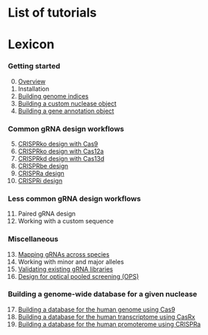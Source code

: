 # List of tutorials


# Lexicon

### Getting started 

0. [Overview]()
1. Installation
2. [Building genome indices](https://github.com/crisprVerse/Tutorials/tree/master/Building_Genome_Indices)
3. [Building a custom nuclease object](https://github.com/crisprVerse/Tutorials/tree/master/Building_Custom_Nuclease)
4. [Building a gene annotation object](https://github.com/crisprVerse/Tutorials/tree/master/Building_Gene_Annotation)

### Common gRNA design workflows

5. [CRISPRko design with Cas9](https://github.com/crisprVerse/Tutorials/tree/master/Design_CRISPRko_Cas9)
6. [CRISPRko design with Cas12a](https://github.com/crisprVerse/Tutorials/tree/master/Design_CRISPRko_Cas12a)
7. [CRISPRkd design with Cas13d](https://github.com/crisprVerse/Tutorials/tree/master/Design_CRISPRkd_CasRx)
8. [CRISPRbe design](https://github.com/crisprVerse/Tutorials/tree/master/Design_CRISPRbe)
9. [CRISPRa design](https://github.com/crisprVerse/Tutorials/tree/master/Design_CRISPRa)
10. [CRISPRi design](https://github.com/crisprVerse/Tutorials/tree/master/Design_CRISPRi)


### Less common gRNA design workflows

11. Paired gRNA design 
12. Working with a custom sequence

### Miscellaneous

13. [Mapping gRNAs across species](https://github.com/crisprVerse/Tutorials/tree/master/Design_Cross_Reactivity)
14. Working with minor and major alleles
15. [Validating existing gRNA libraries](https://github.com/crisprVerse/Tutorials/tree/master/Validating_Existing_gRNA_Libraries)
16. [Design for optical pooled screening (OPS)](https://github.com/crisprVerse/Tutorials/tree/master/Design_OPS)

### Building a genome-wide database for a given nuclease

17. [Building a database for the human genome using Cas9](https://github.com/crisprVerse/Tutorials/tree/master/Building_Database_Human_Cas9)
18. [Building a database for the human transcriptome using CasRx](https://github.com/crisprVerse/Tutorials/tree/master/Building_Database_Human_CasRx)
19. [Building a database for the human promoterome using CRISPRa](https://github.com/crisprVerse/Tutorials/tree/master/Building_Database_Human_Cas9_CRISPRa)

